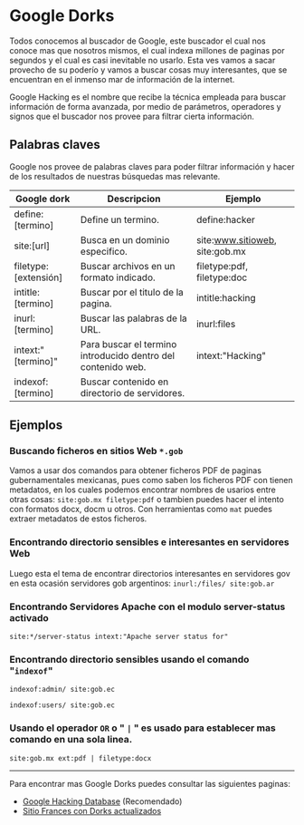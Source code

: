 # Google Dorks

Todos conocemos al buscador de Google, este buscador el cual nos conoce mas que nosotros mismos, el cual indexa millones de paginas por segundos y el cual es casi inevitable no usarlo.
Esta ves vamos a sacar provecho de su poderío y vamos a buscar cosas muy interesantes, que se encuentran en el inmenso mar de información de la internet.

Google Hacking es el nombre que recibe la técnica empleada para buscar información de forma avanzada, por medio de parámetros, operadores y signos que el buscador nos provee para filtrar cierta información.

## Palabras claves

Google nos provee de palabras claves para poder filtrar información y hacer de los resultados de nuestras búsquedas mas relevante.

| Google dork | Descripcion | Ejemplo |
| ----------- | ----------- | ------- |
| define:[termino] | Define un termino. | define:hacker |
| site:[url] | Busca en un dominio especifico. | site:www.sitioweb, site:gob.mx |
| filetype:[extensión] | Buscar archivos en un formato indicado. | filetype:pdf, filetype:doc |
| intitle:[termino]    | Buscar por el titulo de la pagina. | intitle:hacking |
| inurl:[termino]      | Buscar las palabras de la URL. | inurl:files |
| intext:"[termino]"   | Para buscar el termino introducido dentro del contenido web. | intext:"Hacking" |
| indexof:[termino]    | Buscar contenido en directorio de servidores. | |

## Ejemplos

### Buscando ficheros en sitios Web `*.gob`

Vamos a usar dos comandos para obtener ficheros PDF de paginas gubernamentales mexicanas, pues como saben los ficheros PDF con tienen metadatos, en los cuales podemos encontrar nombres de usarios entre otras cosas: `site:gob.mx filetype:pdf`
o tambien puedes hacer el intento con formatos docx, docm u otros.
Con herramientas como `mat` puedes extraer metadatos de estos ficheros.

### Encontrando directorio sensibles e interesantes en servidores Web

Luego esta el tema de encontrar directorios interesantes en servidores gov en esta ocasión servidores gob argentinos: `inurl:/files/ site:gob.ar`

### Encontrando Servidores Apache con el modulo server-status activado

`site:*/server-status intext:"Apache server status for"`

### Encontrando directorio sensibles usando el comando "`indexof`"

`indexof:admin/ site:gob.ec`

`indexof:users/ site:gob.ec`

### Usando el operador `OR` o " `|` " es usado para establecer mas comando en una sola linea.

`site:gob.mx ext:pdf | filetype:docx`

---

Para encontrar mas Google Dorks puedes consultar las siguientes paginas:
- [Google Hacking Database](https://www.exploit-db.com/google-hacking-database) (Recomendado)
- [Sitio Frances con Dorks actualizados](https://korben.info/google-dorks-2019-liste.html)
<!--stackedit_data:
eyJoaXN0b3J5IjpbODU2MzgyMzNdfQ==
-->
